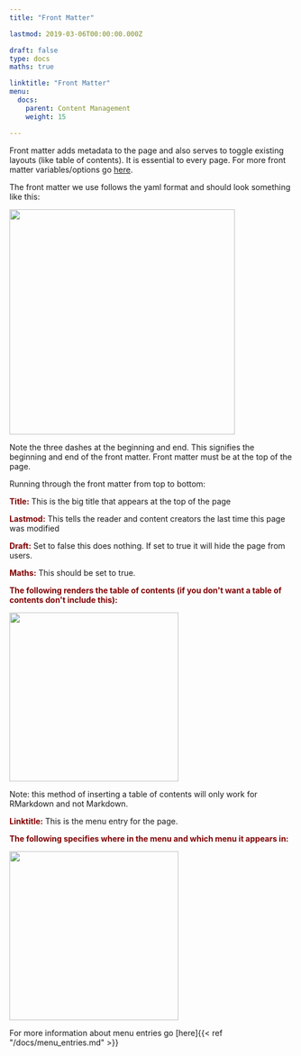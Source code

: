 ```yaml
---
title: "Front Matter"

lastmod: 2019-03-06T00:00:00.000Z

draft: false
type: docs
maths: true	

linktitle: "Front Matter"
menu:
  docs:
    parent: Content Management
    weight: 15

---
```


Front matter adds metadata to the page and also serves to toggle existing layouts (like table of contents). It is essential to every page. For more front matter variables/options go [here](https://gohugo.io/content-management/front-matter/).

The front matter we use follows the yaml format and should look something like this:

<img width='400' src='/img/basics_of_content_creation_01.png'/>

Note the three dashes at the beginning and end. This signifies the beginning and end of the front matter. Front matter must be at the top of the page.

Running through the front matter from top to bottom:

<span style="color:maroon"> **Title:** </span> This is the big title that appears at the top of the page

<span style="color:maroon"> **Lastmod:** </span> This tells the reader and content creators the last time this page was modified

<span style="color:maroon"> **Draft:** </span> Set to false this does nothing. If set to true it will hide the page from users. 

<span style="color:maroon"> **Maths:** </span> This should be set to true.

<span style="color:maroon"> **The following renders the table of contents (if you don't want a table of contents don't include this):** </span>

<img width='300' src='/img/basics_of_content_creation_02.png'/>

Note: this method of inserting a table of contents will only work for RMarkdown and not Markdown. 

<span style="color:maroon"> **Linktitle:** </span> This is the menu entry for the page.

<span style="color:maroon"> **The following specifies where in the menu and which menu it appears in:** </span>

<img width='300' src='/img/basics_of_content_creation_03.png'/>

For more information about menu entries go [here]{{< ref "/docs/menu_entries.md" >}}